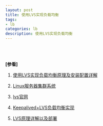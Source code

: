 ```yaml
---
layout: post
title: 使用LVS实现负载均衡
tags:
- lb
categories: lb
description: 使用LVS实现负载均衡
---
```




<!-- more -->


 





<br />
<br />

**[参看]**

1. [使用LVS实现负载均衡原理及安装配置详解](https://www.cnblogs.com/liwei0526vip/p/6370103.html)

2. [Linux服务器集群系统](http://www.linuxvirtualserver.org/zh/lvs4.html)

3. [lvs官网](http://www.linuxvirtualserver.org/whatis.html)

4. [Keepalived+LVS负载均衡实现](https://blog.csdn.net/mr_rsq/article/details/80466389)

5. [LVS原理详解以及部署](https://www.cnblogs.com/dswy/p/8418515.html)

<br />
<br />
<br />


